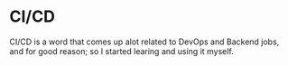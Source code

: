 # CI/CD
 CI/CD is a word that comes up alot related to DevOps and Backend jobs, and for good reason; so I started learing and using it myself.
